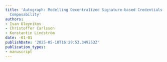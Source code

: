 ```yaml
---
title: 'Autograph: Modelling Decentralized Signature-based Credentials in Universal
  Composability'
authors:
- Ivan Oleynikov
- Christoffer Carlsson
- Konstantin Lindström
date: -01-01
publishDate: '2025-05-18T16:29:53.349253Z'
publication_types:
- manuscript
---
```

